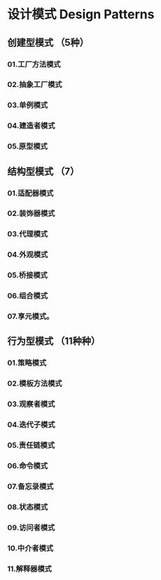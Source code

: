 # 设计模式 Design Patterns
## 创建型模式 （5种）
### 01.工厂方法模式
### 02.抽象工厂模式
### 03.单例模式
### 04.建造者模式
### 05.原型模式

## 结构型模式 （7）
### 01.适配器模式
### 02.装饰器模式
### 03.代理模式
### 04.外观模式
### 05.桥接模式
### 06.组合模式
### 07.享元模式。
## 行为型模式 （11种种）
### 01.策略模式
### 02.模板方法模式
### 03.观察者模式
### 04.迭代子模式
### 05.责任链模式
### 06.命令模式
### 07.备忘录模式
### 08.状态模式
### 09.访问者模式
### 10.中介者模式
### 11.解释器模式
